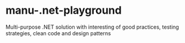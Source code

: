 # manu-.net-playground
Multi-purpose .NET solution with interesting of good practices, testing strategies, clean code and design patterns
